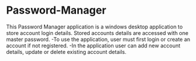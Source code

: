 # Password-Manager
This Password Manager application is a windows desktop application to store account login details. Stored accounts details are accessed with one master password.
-To use the application, user must first login or create an account if not registered.
-In the application user can add new account details, update or delete existing account details.



